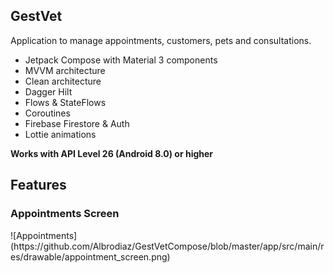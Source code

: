 <h2>GestVet</h2>

Application to manage appointments, customers, pets and consultations.
- Jetpack Compose with Material 3 components
- MVVM architecture
- Clean architecture
- Dagger Hilt
- Flows & StateFlows
- Coroutines
- Firebase Firestore & Auth
- Lottie animations

<strong>Works with API Level 26 (Android 8.0) or higher</strong>

<h2>Features</h2>
<h3>Appointments Screen</h3>
![Appointments](https://github.com/Albrodiaz/GestVetCompose/blob/master/app/src/main/res/drawable/appointment_screen.png)
